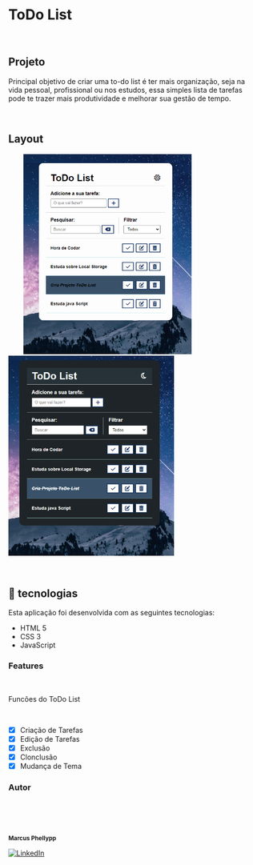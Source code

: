 # ToDo List
<br>

## Projeto

<p>Principal objetivo de criar uma to-do list é ter mais organização, seja na vida pessoal, profissional ou nos estudos, 
essa simples lista de tarefas pode te trazer mais produtividade e melhorar sua gestão de tempo.
 </p>
 <br>

 ## Layout

 <p>
  <img src="https://github.com/marcusDevGit/To-do-List/blob/main/img/print-ligh.png" height="400px" hspace="30" alt="ToDo List Dark">
  <img src="https://github.com/marcusDevGit/To-do-List/blob/main/img/print-dark.png" height="400px" alt="ToDo List Dark">
</P>
 <br>

 ## 🚀 tecnologias

<p> Esta aplicação foi desenvolvida com as seguintes tecnologias: </p>

- HTML 5
- CSS 3
- JavaScript

### Features
<br>
<p>Funcões do ToDo List</p>
<br>

- [x] Criação de Tarefas
- [x] Edição de Tarefas
- [x] Exclusão
- [x] Clonclusão
- [x] Mudança de Tema

### Autor
<br>

<img style="border-radius: 70%;" src="https://avatars3.githubusercontent.com/u/380327?s=460&u=61b426b901b8fe02e12019b1fdb67bf0072d4f00&v=4" width="100px;" alt=""/> <br />

 <sub><b>Marcus Phellypp</b></sub>

 [![LinkedIn](https://img.shields.io/badge/LinkedIn-%230077B5.svg?logo=linkedin&logoColor=white)](https://linkedin.com/in/linkedin.com/in/marcus25-dev/)
  
  <br>
